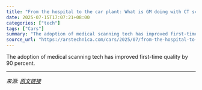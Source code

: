 ```yaml
---
title: "From the hospital to the car plant: What is GM doing with CT scanners?"
date: 2025-07-15T17:07:21+08:00
categories: ["tech"]
tags: ["Cars"]
summary: "The adoption of medical scanning tech has improved first-time quality by 90 percent."
source_url: "https://arstechnica.com/cars/2025/07/from-the-hospital-to-the-car-plant-what-is-gm-doing-with-ct-scanners/"
---
```


The adoption of medical scanning tech has improved first-time quality by 90 percent.

---

*来源: [原文链接](https://arstechnica.com/cars/2025/07/from-the-hospital-to-the-car-plant-what-is-gm-doing-with-ct-scanners/)*
